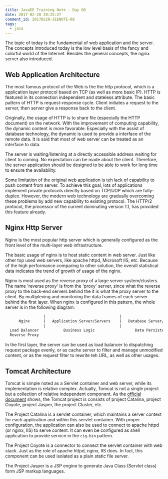 ```yaml
---
title: JavaEE Training Note - Day 08
date: 2017-02-28 20:25:27
comment_id: 20170228-JEENOTE-08
tags:
  - java 
---
```


The topic of today is the fundamental of web application and the server.
The concepts introduced today is the low level basis of the fancy and 
colorful world of the Internet. Besides the general concepts, the nginx
server also introduced.

<!-- more -->

## Web Application Architecture

The most famous protocol of the Web is the the http protocol, which is a application layer 
protocol based on TCP (as well as more basic IP).
HTTP is featured in its connection independent and stateless attribute.
The basic pattern of HTTP is request-response cycle.
Client initiates a request to the server, then server give a response back to the client.

Originally, the usage of HTTP is to share file (especially the HTTP document) on the network.
With the improvement of computing capability, the dynamic content is more favorable.
Especially with the assist of database technology, the dynamic is used to provide a interface 
of the remote data. It is said that most of web server can be treated as 
an interface to data. 

The server is waiting/listening at a directly accessible address waiting for client to coming.
No expectation can be made about the client. Therefore, the server application 
should be designed to be able to work for long time to ensure the availability.

Some limitation of the original web application is teh lack of capability to push content 
from server. To achieve this goal, lots of applications implement private protocols directly based 
on TCP/UDP which are fully-duplex. However, the modern web technology are gradually overcoming 
these problems by add new capability to existing protocol. The HTTP/2 protocol, the processor 
of the current dominating version 1.1, has provided this feature already.


## Nginx Http Server

Nginx is the most popular http server which is generally configured as the 
front level of the multi-layer web infrastructure. 

The basic usage of nginx is to host static content in web server. Just like 
other top used web servers, like apache httpd, Microsoft IIS, etc. Because 
of the high performance comparing to other solution, the overall statistical 
data indicates the trend of growth of usage of the nginx.

Nginx is most used as the reverse proxy of a large server system/clusters. 
The name 'reverse proxy' is from the 'proxy' server, since what the 
reverse proxy to the back-end servers behind the it is what the 
proxy server to the client. By multiplexing and monitoring the data frames
of each server behind the first layer. When nginx is configured in this pattern,
the whole server is in the following diagram:

```txt
                 |                                 |   
      Nginx      |   Application Server/Servers    |   Database Server/Servers
                 |                                 |
  Load Balancer           Business Logic                  Data Persistence
  Reverse Proxy

```

In the first layer, the server can be used as load balancer to dispatching 
request package evenly, or as cache server to filter and manage unmodified content,
or as the request filter to rewrite teh URL, as well as other usages.

## Tomcat Architecture

Tomcat is simple noted as a Servlet container and web server, while its implementation 
is relative complex. Actually, Tomcat is not a single project but a collection
of relative independent component. As the [official document](https://tomcat.apache.org/tomcat-8.5-doc/architecture/overview.html)
shows, the Tomcat project is consists of project Catalina, project Coyote, project 
Jasper, the project Cluster, etc.

The Project Catalina is a servlet container, which maintains a server context
for each application and within this servlet container. With proper configuration,
the application can also be used to connect to apache httpd (or nginx, IIS) to serve 
content. It can even be configured as shell application to provide service in 
the `cig-bin` pattern.

The Project Coyote is a connector to connect the servlet container with web stack.
Just as the role of apache httpd, nginx, IIS does. In fact, this component can be used 
isolated as a plain static file server.

The Project Jasper is a JSP engine to generate Java Class (Servlet class) form JSP markup languages.






